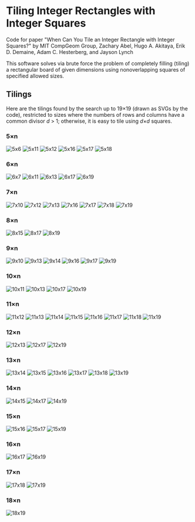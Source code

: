 # Tiling Integer Rectangles with Integer Squares

Code for paper "When Can You Tile an Integer Rectangle with Integer Squares?"
by MIT CompGeom Group, Zachary Abel, Hugo A. Akitaya, Erik D. Demaine,
Adam C. Hesterberg, and Jayson Lynch

This software solves via brute force the problem of completely filling (tiling)
a rectangular board of given dimensions using nonoverlapping squares of
specified allowed sizes.

## Tilings

Here are the tilings found by the search up to 19×19
(drawn as SVGs by the code),
restricted to sizes where the numbers of rows and columns have a common divisor
*d*&nbsp;&gt;&nbsp;1; otherwise, it is easy to tile using *d*×*d* squares.

### 5×n

![5x6](output/5x6.svg)
![5x11](output/5x11.svg)
![5x12](output/5x12.svg)
![5x16](output/5x16.svg)
![5x17](output/5x17.svg)
![5x18](output/5x18.svg)

### 6×n

![6x7](output/6x7.svg)
![6x11](output/6x11.svg)
![6x13](output/6x13.svg)
![6x17](output/6x17.svg)
![6x19](output/6x19.svg)

### 7×n

![7x10](output/7x10.svg)
![7x12](output/7x12.svg)
![7x13](output/7x13.svg)
![7x16](output/7x16.svg)
![7x17](output/7x17.svg)
![7x18](output/7x18.svg)
![7x19](output/7x19.svg)

### 8×n

![8x15](output/8x15.svg)
![8x17](output/8x17.svg)
![8x19](output/8x19.svg)

### 9×n

![9x10](output/9x10.svg)
![9x13](output/9x13.svg)
![9x14](output/9x14.svg)
![9x16](output/9x16.svg)
![9x17](output/9x17.svg)
![9x19](output/9x19.svg)

### 10×n

![10x11](output/10x11.svg)
![10x13](output/10x13.svg)
![10x17](output/10x17.svg)
![10x19](output/10x19.svg)

### 11×n

![11x12](output/11x12.svg)
![11x13](output/11x13.svg)
![11x14](output/11x14.svg)
![11x15](output/11x15.svg)
![11x16](output/11x16.svg)
![11x17](output/11x17.svg)
![11x18](output/11x18.svg)
![11x19](output/11x19.svg)

### 12×n

![12x13](output/12x13.svg)
![12x17](output/12x17.svg)
![12x19](output/12x19.svg)

### 13×n

![13x14](output/13x14.svg)
![13x15](output/13x15.svg)
![13x16](output/13x16.svg)
![13x17](output/13x17.svg)
![13x18](output/13x18.svg)
![13x19](output/13x19.svg)

### 14×n

![14x15](output/14x15.svg)
![14x17](output/14x17.svg)
![14x19](output/14x19.svg)

### 15×n

![15x16](output/15x16.svg)
![15x17](output/15x17.svg)
![15x19](output/15x19.svg)

### 16×n

![16x17](output/16x17.svg)
![16x19](output/16x19.svg)

### 17×n

![17x18](output/17x18.svg)
![17x19](output/17x19.svg)

### 18×n

![18x19](output/18x19.svg)
